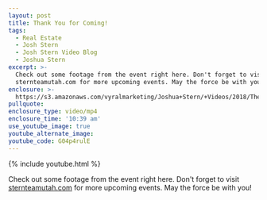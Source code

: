 ```yaml
---
layout: post
title: Thank You for Coming!
tags:
  - Real Estate
  - Josh Stern
  - Josh Stern Video Blog
  - Joshua Stern
excerpt: >-
  Check out some footage from the event right here. Don't forget to visit
  sternteamutah.com for more upcoming events. May the force be with you!
enclosure: >-
  https://s3.amazonaws.com/vyralmarketing/Joshua+Stern/+Videos/2018/The+Stern+Team-+Star+Wars+Movie+Night.mp4
pullquote:
enclosure_type: video/mp4
enclosure_time: '10:39 am'
use_youtube_image: true
youtube_alternate_image:
youtube_code: G04p4rulE
---
```



{% include youtube.html %}

Check out some footage from the event right here. Don't forget to visit [sternteamutah.com](sternteamutah.com) for more upcoming events. May the force be with you!